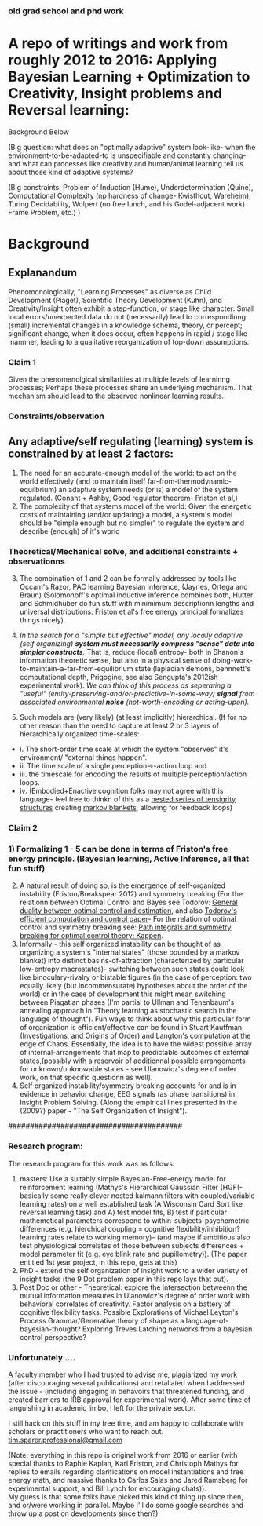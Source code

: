 ### old grad school and phd work
# A repo of writings and work from roughly 2012 to 2016:  Applying Bayesian Learning + Optimization to Creativity, Insight problems and Reversal learning:

Background Below

(Big question: what does an "optimally adaptive" system look-like- when the environment-to-be-adapted-to is unspecifiable and constantly changing- 
and what can processes like creativity and human/animal learning tell us about those kind of adaptive systems?

(Big constraints: Problem of Induction (Hume), Underdetermination (Quine), Computational Complexity (np hardness of change- Kwisthout, Wareheim), Turing Decidability, Wolpert (no free lunch, and his Godel-adjacent work) Frame Problem, etc.) )

# Background

## Explanandum
Phenomonologically, "Learning Processes" as diverse as Child Development (Piaget), Scientific Theory Development (Kuhn), and Creativity/Insight often exhibit a step-function, 
or stage like character:  Small local errors/unexpected data do not (necessarily) lead to correspondinng (small) incremental changes in a knowledge schema, theory, or percept; significant change, when it does occur, often happens in 
rapid / stage like mannner, leading to a qualitative reorganization of top-down assumptions.

### Claim 1
Given the phenomenolgical similarities at multiple levels of learninng processes; Perhaps these processes share an underlying mechanism.  That mechanism should lead to the observed
nonlinear learning results.

### Constraints/observation
## Any adaptive/self regulating (learning) system is constrained by at least 2 factors:  
1) The need for an accurate-enough model of the world: to act on the world effectively (and to maintain itself far-from-thermodynamic-equilbrium) an adaptive system needs (or is) a model of the system regulated.  (Conant + Ashby, Good regulator theorem- Friston et al,)
2)  The complexity of that systems model of the world: Given the energetic costs of maintaining (and/or updating) a model, a system's model should be "simple enough but no simpler" to regulate the system and describe (enough) of it's world
 

### Theoretical/Mechanical solve, and additional constraints + observationns
3)  The combination of 1 and 2 can be formally addressed by tools like Occam's Razor,  PAC learning Bayesian inference,  (Jaynes, Ortega and Braun) (Solomonoff's optimal inductive inference combines both, Hutter and Schmidhuber do fun stuff with minimimum descriptionn lengths and universal distributions:  Friston et al's free energy principal formalizes things nicely).

4) _In the search for a "simple but effective" model, any locally adaptive (self organizing) **system must necessarily compress "sense" data into simpler constructs**._   That is, reduce (local) entropy- both in Shanon's information theoretic sense, but also in a physical sense of doing-work-to-maintain-a-far-from-equilibrium state (laplacian demons, bennnett's computational depth, Prigogine, see also Sengupta's 2012ish experimental work).
 _We can think of this process as seperating a "useful" (entity-preserving-and/or-predictive-in-some-way) **signal** from associated environmental **noise** (not-worth-encoding or acting-upon)_.

5)  Such models are (very likely) (at least implicitly) hierarchical.  (If for no other reason than the need to capture at least 2 or 3 layers of hierarchically organized time-scales:

   * i.  The short-order time scale at which the system "observes" it's environment/ "external things happen".
   * ii.  The time scale of a single perception->-action loop and
   * iii. the timescale for encoding the results of multiple perception/action loops.
   * iv. (Embodied+Enactive cognition folks may not agree with this language- feel free to thinkn of this as a [nested series of tensigrity structures](https://pubmed.ncbi.nlm.nih.gov/12615960/) creating [markov blankets](http://philsci-archive.pitt.edu/18831/), allowing for feedback loops)


### Claim 2
### 1) Formalizing 1 - 5 can be done in terms of Friston's free energy principle.  (Bayesian learning, Active Inference, all that fun stuff)
2) A natural result of doing so, is the emergence of self-organized instability (Friston/Breakspear 2012) and symmetry breaking
   (For the relationn between Optimal Control and Bayes see Todorov: [General duality between optimal control and estimation](https://homes.cs.washington.edu/~todorov/papers/TodorovCDC08.pdf), and also [Todorov's efficient computation and control paper](https://www.pnas.org/doi/pdf/10.1073/pnas.0710743106)- For the relation of optimal control and symmetry breaking see:  [Path integrals and symmetry breaking for optimal control theory: Kappen](https://iopscience.iop.org/article/10.1088/1742-5468/2005/11/P11011/meta ).
3) Informally - this self organized instability can be thought of as organizing a system's "internal states" (those bounded by a markov blanket) into distinct basins-of-attraction (characterized by particular low-entropy macrostates)- switching between such states could look like binoculary-rivalry or bistable figures (in the case of perception: two equally likely (but incommensurate) hypotheses about the order of the world) or in the case of development this might mean switching between Piagatian phases (I'm partial to Ullman and Tenenbaum's annealing approach in "Theory learning as stochastic search in the language of thought").  Fun ways to think about why this particular form of organization is efficient/effective can be found in Stuart Kauffman (Investigations, and Origins of Order) and Langton's computation at the edge of Chaos.  Essentially, the idea is to have the widest possible array of internal-arrangements that map to predictable outcomes of external states,(possibly with a reservoir of additionnal possible arrangements for unknown/unknowable states - see Ulanowicz's degree of order work, on that specific questionn as well).
4) Self organized instability/symmetry breaking accounts for and is in evidence in behavior change, EEG signals (as phase transitions) in Insight Problem Solving. (Along the empirical lines presented in the (2009?) paper -
   "The Self Organization of Insight").


########################################

### Research program:
The research program for this work was as follows:  
1) masters: Use a suitably simple Bayesian-Free-energy model for reinforcement learning (Mathys's Hierarchical Gaussian Filter (HGF(- basically some really clever nested kalmann filters with coupled/variable learning rates) on a well established task (A Wisconsin Card Sort like reversal learning task) and A) test model fits, B) test if particular mathemetical parameters correspend to within-subjects-psychometric differences (e.g. hierchical coupling = cognitive flexibility/inhibition? learning rates relate to working memory)- (and maybe if ambitious also test physiological correlates of those between subjects differences + model parameter fit (e.g. eye blink rate and pupillometry)).
(The paper entitled 1st year project, in this repo, gets at this)
2) PhD - extend the self organization of insight work to a wider variety of insight tasks (the 9 Dot problem paper in this repo lays that out).
3) Post Doc or other - Theoretical: explore the intersection betweenn the mutual information measures in Ulanowicz's degree of order work with behavioral correlates of creativity.  Factor analysis on a battery of cognitive flexibility tasks.  Possible Explorations of Michael Leyton's Process Grammar/Generative theory of shape as a language-of-bayesian-thought?  Exploring Treves Latching networks from a bayesian control perspective?

### Unfortunately ....
A faculty member who I had trusted to advise me, plagiarized my work (after discouraging several publications) and retaliated when I addressed the issue - (including engaging in behavoirs that threatened funding, and created barriers to IRB approval for experimental work). After some time of languishing in academic limbo, I left for the private sector.

I still hack on this stuff in my free time, and am happy to collaborate with scholars or practitioners who want to reach out.  tim.sparer.professional@gmail.com

(Note: everything in this repo is original work from 2016 or earlier (with special thanks to Raphie Kaplan, Karl Friston, and Christoph Mathys for replies to emails regarding clarifications on model instantiations and free energy math, and massive thanks to Carlos Salas and Jared Ramsberg for experimental support, and Bill Lynch for encouraging chats)).  
My guess is that some folks have picked this kind of thing up since then, and or/were working in parallel.  Maybe I'll do some google searches and throw up a post on developments since then?)

